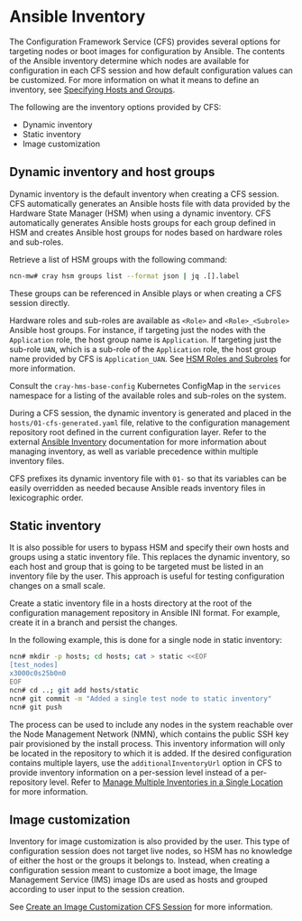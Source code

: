 # Ansible Inventory

The Configuration Framework Service \(CFS\) provides several options for targeting nodes or boot images for configuration by Ansible. The contents of the Ansible inventory determine which nodes are
available for configuration in each CFS session and how default configuration values can be customized. For more information on what it means to define an inventory, see
[Specifying Hosts and Groups](Specifying_Hosts_and_Groups.md).

The following are the inventory options provided by CFS:

* Dynamic inventory
* Static inventory
* Image customization

## Dynamic inventory and host groups

Dynamic inventory is the default inventory when creating a CFS session. CFS automatically generates an Ansible hosts file with data provided by the Hardware State Manager \(HSM\) when using a dynamic
inventory. CFS automatically generates Ansible hosts groups for each group defined in HSM and creates Ansible host groups for nodes based on hardware roles and sub-roles.

Retrieve a list of HSM groups with the following command:

```bash
ncn-mw# cray hsm groups list --format json | jq .[].label
```

These groups can be referenced in Ansible plays or when creating a CFS session directly.

Hardware roles and sub-roles are available as `<Role>` and `<Role>_<Subrole>` Ansible host groups. For instance, if targeting just the nodes with the `Application` role, the host group name is
`Application`. If targeting just the sub-role `UAN`, which is a sub-role of the `Application` role, the host group name provided by CFS is `Application_UAN`.
See [HSM Roles and Subroles](../hardware_state_manager/HSM_Roles_and_Subroles.md) for more information.

Consult the `cray-hms-base-config` Kubernetes ConfigMap in the `services` namespace for a listing of the available roles and sub-roles on the system.

During a CFS session, the dynamic inventory is generated and placed in the `hosts/01-cfs-generated.yaml` file, relative to the configuration management repository root defined in the current
configuration layer. Refer to the external [Ansible Inventory](https://docs.ansible.com/ansible/latest/user_guide/intro_inventory.html#using-multiple-inventory-sources) documentation for more
information about managing inventory, as well as variable precedence within multiple inventory files.

CFS prefixes its dynamic inventory file with `01-` so that its variables can be easily overridden as needed because Ansible reads inventory files in lexicographic order.

## Static inventory

It is also possible for users to bypass HSM and specify their own hosts and groups using a static inventory file. This replaces the dynamic inventory, so each host and group that is going to be
targeted must be listed in an inventory file by the user. This approach is useful for testing configuration changes on a small scale.

Create a static inventory file in a hosts directory at the root of the configuration management repository in Ansible INI format. For example, create it in a branch and persist the changes.

In the following example, this is done for a single node in static inventory:

```bash
ncn# mkdir -p hosts; cd hosts; cat > static <<EOF
[test_nodes]
x3000c0s25b0n0
EOF
ncn# cd ..; git add hosts/static
ncn# git commit -m "Added a single test node to static inventory"
ncn# git push
```

The process can be used to include any nodes in the system reachable over the Node Management Network \(NMN\), which contains the public SSH key pair provisioned by the install process. This inventory
information will only be located in the repository to which it is added. If the desired configuration contains multiple layers, use the `additionalInventoryUrl` option in CFS to provide inventory
information on a per-session level instead of a per-repository level. Refer to [Manage Multiple Inventories in a Single Location](Manage_Multiple_Inventories_in_a_Single_Location.md) for more
information.

## Image customization

Inventory for image customization is also provided by the user. This type of configuration session does not target live nodes, so HSM has no knowledge of either the host or the groups it belongs to.
Instead, when creating a configuration session meant to customize a boot image, the Image Management Service \(IMS\) image IDs are used as hosts and grouped according to user input to the session
creation.

See [Create an Image Customization CFS Session](Create_an_Image_Customization_CFS_Session.md) for more information.

